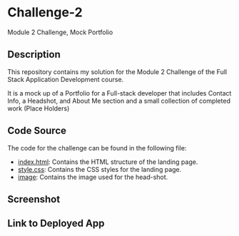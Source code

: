 # Challenge-2
Module 2 Challenge, Mock Portfolio

## Description
This repository contains my solution for the Module 2 Challenge of the Full Stack Application Development course.

It is a mock up of a Portfolio for a Full-stack developer that includes Contact Info, a Headshot, and About Me section
and a small collection of completed work (Place Holders) 

## Code Source
The code for the challenge can be found in the following file:
- [index.html](/index.html): Contains the HTML structure of the landing page.
- [style.css](/assets/css/style.css): Contains the CSS styles for the landing page.
- [image](/assets/images/Ben%20head-shot.png): Contains the image used for the head-shot.

## Screenshot

## Link to Deployed App
